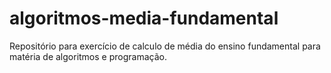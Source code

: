 # algoritmos-media-fundamental
Repositório para exercício de calculo de média do ensino fundamental para matéria de algoritmos e programação.
